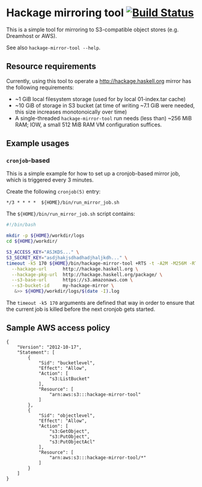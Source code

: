 Hackage mirroring tool  [![Build Status](https://travis-ci.org/haskell-hvr/hackage-mirror-tool.svg?branch=master)](https://travis-ci.org/haskell-hvr/hackage-mirror-tool)
======================


This is a simple tool for mirroring to S3-compatible object stores
(e.g. Dreamhost or AWS).

See also `hackage-mirror-tool --help`.


## Resource requirements

Currently, using this tool to operate a http://hackage.haskell.org
mirror has the following requirements:

 - ~1 GiB local filesystem storage (used for by local 01-index.tar cache)
 - ~10 GiB of storage in S3 bucket (at time of writing ~7.1 GiB were needed, this size increases monotonoically over time)
 - A single-threaded `hackage-mirror-tool` run needs (less than) ~256 MiB RAM; IOW, a small 512 MiB RAM VM configuration suffices.

## Example usages

### `cronjob`-based

This is a simple example for how to set up a cronjob-based mirror job,
which is triggered every 3 minutes.

Create the following `cronjob(5)` entry:


```
*/3 * * * *  ${HOME}/bin/run_mirror_job.sh
```

The `${HOME}/bin/run_mirror_job.sh` script contains:

```bash
#!/bin/bash

mkdir -p ${HOME}/workdir/logs
cd ${HOME}/workdir/

S3_ACCESS_KEY="ASJKDS..." \
S3_SECRET_KEY="asdjhakjsdhadhadjhaljkdh..." \
timeout -k5 170 ${HOME}/bin/hackage-mirror-tool +RTS -t -A2M -M256M -RTS \
  --hackage-url      http://hackage.haskell.org \
  --hackage-pkg-url  http://hackage.haskell.org/package/ \
  --s3-base-url      https://s3.amazonaws.com \
  --s3-bucket-id     my-hackage-mirror \
   &>> ${HOME}/workdir/logs/$(date -I).log
```

The `timeout -k5 170` arguments are defined that way in order to
ensure that the current job is killed before the next cronjob gets
started.

## Sample AWS access policy

```
{
    "Version": "2012-10-17",
    "Statement": [
        {
            "Sid": "bucketlevel",
            "Effect": "Allow",
            "Action": [
                "s3:ListBucket"
            ],
            "Resource": [
                "arn:aws:s3:::hackage-mirror-tool"
            ]
        },
        {
            "Sid": "objectlevel",
            "Effect": "Allow",
            "Action": [
                "s3:GetObject",
                "s3:PutObject",
                "s3:PutObjectAcl"
            ],
            "Resource": [
                "arn:aws:s3:::hackage-mirror-tool/*"
            ]
        }
    ]
}
```
